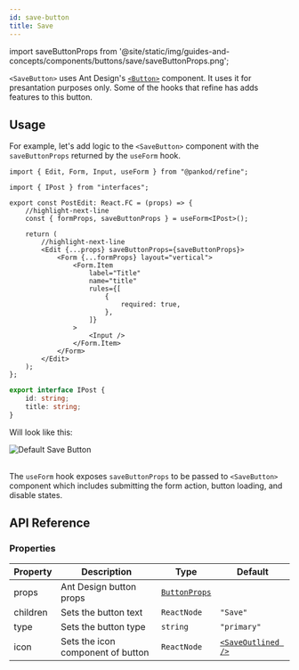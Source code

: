```yaml
---
id: save-button
title: Save
---
```


import saveButtonProps from '@site/static/img/guides-and-concepts/components/buttons/save/saveButtonProps.png';

`<SaveButton>` uses Ant Design's [`<Button>`](https://ant.design/components/button/) component. It uses it for presantation purposes only. Some of the hooks that refine has adds features to this button.

## Usage

For example, let's add logic to the `<SaveButton>` component with the `saveButtonProps` returned by the `useForm` hook.

```tsx
import { Edit, Form, Input, useForm } from "@pankod/refine";

import { IPost } from "interfaces";

export const PostEdit: React.FC = (props) => {
    //highlight-next-line
    const { formProps, saveButtonProps } = useForm<IPost>();

    return (
        //highlight-next-line
        <Edit {...props} saveButtonProps={saveButtonProps}>
            <Form {...formProps} layout="vertical">
                <Form.Item
                    label="Title"
                    name="title"
                    rules={[
                        {
                            required: true,
                        },
                    ]}
                >
                    <Input />
                </Form.Item>
            </Form>
        </Edit>
    );
};
```

```ts
export interface IPost {
    id: string;
    title: string;
}
```

Will look like this:

<div>
    <img  src={saveButtonProps} alt="Default Save Button" />
</div>
<br/>

The `useForm` hook exposes `saveButtonProps` to be passed to `<SaveButton>` component which includes submitting the form action, button loading, and disable states. 

## API Reference

### Properties

| Property | Description                      | Type                                                       | Default                                                   |
| -------- | -------------------------------- | ---------------------------------------------------------- | --------------------------------------------------------- |
| props    | Ant Design button props          | [`ButtonProps`](https://ant.design/components/button/#API) |                                                           |
| children | Sets the button text              | `ReactNode`                                                | `"Save"`                                                  |
| type     | Sets the button type              | `string`                                                   | `"primary"`                                               |
| icon     | Sets the icon component of button | `ReactNode`                                                | [`<SaveOutlined />`](https://ant.design/components/icon/) |
